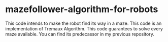 # mazefollower-algorithm-for-robots
This code intends to make the robot find its way in a maze. This code is an implementation of Tremaux Algorithm. This code guarantees to solve every maze available. You can find its predecassor in my previous repository.
